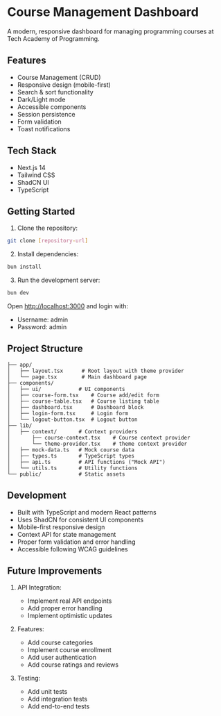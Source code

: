 # Course Management Dashboard

A modern, responsive dashboard for managing programming courses at Tech Academy of Programming.

## Features

- Course Management (CRUD)
- Responsive design (mobile-first)
- Search & sort functionality
- Dark/Light mode
- Accessible components
- Session persistence
- Form validation
- Toast notifications

## Tech Stack

- Next.js 14
- Tailwind CSS
- ShadCN UI
- TypeScript

## Getting Started

1. Clone the repository:
```bash
git clone [repository-url]
```

2. Install dependencies:
```bash
bun install
```

3. Run the development server:
```bash
bun dev
```

Open [http://localhost:3000](http://localhost:3000) and login with:
- Username: admin
- Password: admin

## Project Structure

```
├── app/
│   ├── layout.tsx      # Root layout with theme provider
│   └── page.tsx        # Main dashboard page
├── components/
│   ├── ui/            # UI components
│   ├── course-form.tsx    # Course add/edit form
│   ├── course-table.tsx   # Course listing table
│   ├── dashboard.tsx      # Dashboard block
│   ├── login-form.tsx     # Login form
│   └── logout-button.tsx  # Logout button
├── lib/
│   ├── context/       # Context providers
│       ├── course-context.tsx    # Course context provider
│       └── theme-provider.tsx    # theme context provider
│   ├── mock-data.ts   # Mock course data
│   ├── types.ts       # TypeScript types
│   ├── api.ts         # API functions ("Mock API")
│   └── utils.ts       # Utility functions
└── public/            # Static assets
```

## Development

- Built with TypeScript and modern React patterns
- Uses ShadCN for consistent UI components
- Mobile-first responsive design
- Context API for state management
- Proper form validation and error handling
- Accessible following WCAG guidelines

## Future Improvements

1. API Integration:
   - Implement real API endpoints
   - Add proper error handling
   - Implement optimistic updates

2. Features:
   - Add course categories
   - Implement course enrollment
   - Add user authentication
   - Add course ratings and reviews

3. Testing:
   - Add unit tests
   - Add integration tests
   - Add end-to-end tests

